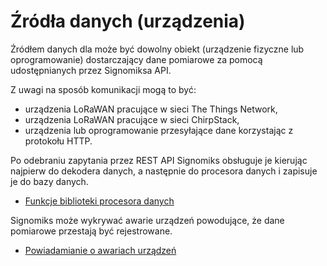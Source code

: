 # Źródła danych (urządzenia) 

Źródłem danych dla może być dowolny obiekt (urządzenie fizyczne lub oprogramowanie) 
dostarczający dane pomiarowe za pomocą udostępnianych przez Signomiksa API.

Z uwagi na sposób komunikacji mogą to być:

- urządzenia LoRaWAN pracujące w sieci The Things Network,
- urządzenia LoRaWAN pracujące w sieci ChirpStack,
- urządzenia lub oprogramowanie przesyłające dane korzystając z protokołu HTTP.

Po odebraniu zapytania przez REST API Signomiks obsługuje je kierując najpierw do dekodera danych, a następnie do procesora danych i zapisuje je do bazy danych.
- [Funkcje biblioteki procesora danych](data_processor_lib.md)

Signomiks może wykrywać awarie urządzeń powodujące, że dane pomiarowe przestają być rejestrowane.
- [Powiadamianie o awariach urządzeń](dev-failure-alerts.md)